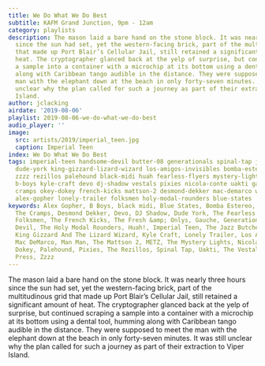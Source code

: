 ```yaml
---
title: We Do What We Do Best
subtitle: KAFM Grand Junction, 9pm - 12am
category: playlists
description: The mason laid a bare hand on the stone block. It was nearly three hours
  since the sun had set, yet the western-facing brick, part of the multitudinous grid
  that made up Port Blair’s Cellular Jail, still retained a significant amount of
  heat. The cryptographer glanced back at the yelp of surprise, but continued scraping
  a sample into a container with a microchip at its bottom using a dental tool, humming
  along with Caribbean tango audible in the distance. They were supposed to meet the
  man with the elephant down at the beach in only forty-seven minutes. It was still
  unclear why the plan called for such a journey as part of their extraction to Viper
  Island.
author: jclacking
airdate: '2019-08-06'
playlist: 2019-08-06-we-do-what-we-do-best
audio_player: ''
image:
  src: artists/2019/imperial_teen.jpg
  caption: Imperial Teen
index: We Do What We Do Best
tags: imperial-teen handsome-devil butter-08 generationals spinal-tap jeff-tweedy
  dude-york king-gizzard-lizard-wizard los-amigos-invisibles bomba-estereo metz man-man
  zzzz rezillos palehound black-midi huah fearless-flyers mystery-lights fresh-onlys
  b-boys kyle-craft devo dj-shadow vestals pixies nicola-conte uakti gauche jazz-butcher
  cramps okey-dokey french-kicks mattson-2 desmond-dekker mac-demarco wolfgang-press
  alex-gopher lonely-trailer folksmen holy-modal-rounders blue-states
keywords: Alex Gopher, B Boys, black midi, Blue States, Bomba Estereo, Butter 08,
  The Cramps, Desmond Dekker, Devo, DJ Shadow, Dude York, The Fearless Flyers, The
  Folksmen, The French Kicks, The Fresh &amp; Onlys, Gauche, Generationals, Handsome
  Devil, The Holy Modal Rounders, Huah!, Imperial Teen, The Jazz Butcher, Jeff Tweedy,
  King Gizzard And The Lizard Wizard, Kyle Craft, Lonely Trailer, Los Amigos Invisibles,
  Mac DeMarco, Man Man, The Mattson 2, METZ, The Mystery Lights, Nicola Conte, Okey
  Dokey, Palehound, Pixies, The Rezillos, Spinal Tap, Uakti, The Vestals, The Wolfgang
  Press, Zzzz
---
```

The mason laid a bare hand on the stone block. It was nearly three hours since the sun had set, yet the western-facing brick, part of the multitudinous grid that made up Port Blair’s Cellular Jail, still retained a significant amount of heat. The cryptographer glanced back at the yelp of surprise, but continued scraping a sample into a container with a microchip at its bottom using a dental tool, humming along with Caribbean tango audible in the distance. They were supposed to meet the man with the elephant down at the beach in only forty-seven minutes. It was still unclear why the plan called for such a journey as part of their extraction to Viper Island.
